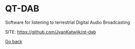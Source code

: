 # QT-DAB
 
 Software for listening to terrestrial Digital
 Audio Broadcasting
 
 SITE: https://github.com/JvanKatwijk/qt-dab

 [Go back](https://portable-linux-apps.github.io/apps.html)
